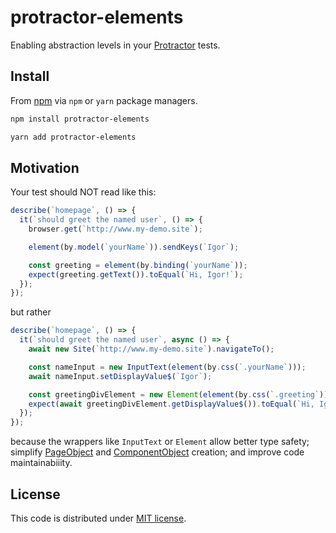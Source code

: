 # protractor-elements

Enabling abstraction levels in your [Protractor](https://github.com/angular/protractor) tests.

## Install

From [npm](https://www.npmjs.com/package/protractor-elements) via `npm` or `yarn` package managers.

```sh
npm install protractor-elements
```

```sh
yarn add protractor-elements
```

## Motivation

Your test should NOT read like this:

```js
describe(`homepage`, () => {
  it(`should greet the named user`, () => {
    browser.get(`http://www.my-demo.site`);

    element(by.model(`yourName`)).sendKeys(`Igor`);

    const greeting = element(by.binding(`yourName`));
    expect(greeting.getText()).toEqual(`Hi, Igor!`);
  });
});
```

but rather

```js
describe(`homepage`, () => {
  it(`should greet the named user`, async () => {
    await new Site(`http://www.my-demo.site`).navigateTo();

    const nameInput = new InputText(element(by.css(`.yourName`)));
    await nameInput.setDisplayValue$(`Igor`);

    const greetingDivElement = new Element(element(by.css(`.greeting`)));
    expect(await greetingDivElement.getDisplayValue$()).toEqual(`Hi, Igor!`);
  });
});
```

because the wrappers like `InputText` or `Element` allow better type safety; simplify [PageObject](https://martinfowler.com/bliki/PageObject.html) and [ComponentObject](https://slides.com/igorsoloydenko/pragmatic-protractor#/15) creation; and improve code maintainabiiity.

## License

This code is distributed under [MIT license](https://github.com/another-guy/protractor-elements/blob/master/LICENSE).